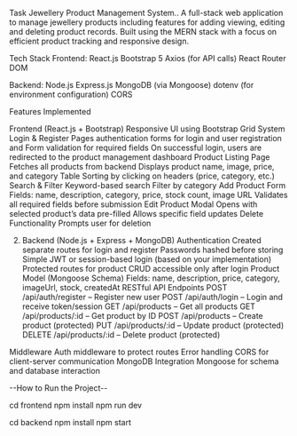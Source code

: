 Task Jewellery Product Management System..
A full-stack web application to manage jewellery products including features for adding viewing, editing and 
deleting product records. Built using the MERN stack with a focus on efficient product tracking and responsive design.

Tech Stack
Frontend:
 React.js
 Bootstrap 5
 Axios (for API calls)
React Router DOM

Backend:
 Node.js
 Express.js
 MongoDB (via Mongoose)
 dotenv (for environment configuration)
 CORS

Features Implemented

Frontend (React.js + Bootstrap)
Responsive UI using Bootstrap Grid System
Login & Register Pages
authentication forms for login and user registration and Form validation for required fields
On successful login, users are redirected to the product management dashboard
Product Listing Page
Fetches all products from backend
Displays product name, image, price, and category
Table Sorting by clicking on headers (price, category, etc.)
Search & Filter
Keyword-based search
Filter by category
Add Product Form
Fields: name, description, category, price, stock count, image URL
Validates all required fields before submission
Edit Product Modal
Opens with selected product’s data pre-filled
Allows specific field updates
Delete Functionality
Prompts user for deletion

2. Backend (Node.js + Express + MongoDB)
Authentication
Created separate routes for login and register
Passwords hashed before storing
Simple JWT or session-based login (based on your implementation)
Protected routes for product CRUD accessible only after login
Product Model (Mongoose Schema)
Fields: name, description, price, category, imageUrl, stock, createdAt
RESTful API Endpoints
POST /api/auth/register – Register new user
POST /api/auth/login – Login and receive token/session
GET /api/products – Get all products
GET /api/products/:id – Get product by ID
POST /api/products – Create product (protected)
PUT /api/products/:id – Update product (protected)
DELETE /api/products/:id – Delete product (protected)

Middleware
Auth middleware to protect routes
Error handling
CORS for client-server communication
MongoDB Integration
Mongoose for schema and database interaction
 
--How to Run the Project--

cd frontend
npm install
npm run dev

cd backend
npm install
npm start


